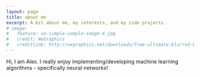 ```yaml
---
layout: page
title: about me
excerpt: A bit about me, my interests, and my side projects.
# image:
#   feature: so-simple-sample-image-4.jpg
#   credit: WeGraphics
#   creditlink: http://wegraphics.net/downloads/free-ultimate-blurred-background-pack/
---
```


Hi, I am Alex. I really enjoy implementing/developing machine learning algorithms - specifically neural networks!
